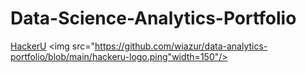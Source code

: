 # Data-Science-Analytics-Portfolio
[HackerU](https://hackerusa.com/) <img src="https://github.com/wiazur/data-analytics-portfolio/blob/main/hackeru-logo.ping"width=150"/>
  
